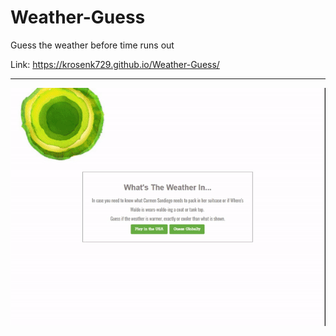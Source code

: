 # Weather-Guess

Guess the weather before time runs out

Link: https://krosenk729.github.io/Weather-Guess/

---

![demo](https://github.com/krosenk729/Weather-Guess/blob/master/assets/images/demo.gif)